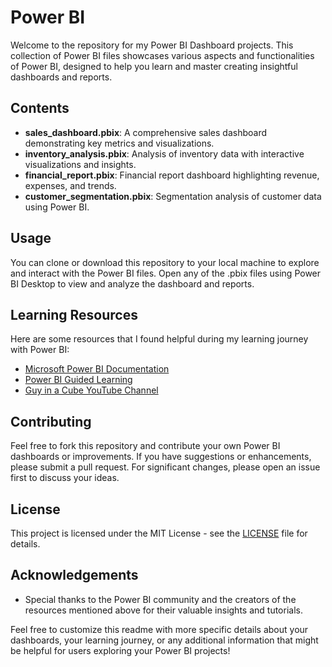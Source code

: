 # Power BI

Welcome to the repository for my Power BI Dashboard projects. This collection of Power BI files showcases various aspects and functionalities of Power BI, designed to help you learn and master creating insightful dashboards and reports.

## Contents
- **sales_dashboard.pbix**: A comprehensive sales dashboard demonstrating key metrics and visualizations.
- **inventory_analysis.pbix**: Analysis of inventory data with interactive visualizations and insights.
- **financial_report.pbix**: Financial report dashboard highlighting revenue, expenses, and trends.
- **customer_segmentation.pbix**: Segmentation analysis of customer data using Power BI.

## Usage
You can clone or download this repository to your local machine to explore and interact with the Power BI files. Open any of the .pbix files using Power BI Desktop to view and analyze the dashboard and reports.

## Learning Resources
Here are some resources that I found helpful during my learning journey with Power BI:
- [Microsoft Power BI Documentation](https://docs.microsoft.com/en-us/power-bi/)
- [Power BI Guided Learning](https://learn.microsoft.com/en-us/power-bi/)
- [Guy in a Cube YouTube Channel](https://www.youtube.com/channel/UCFp1vaKzpfvoGai0vE5VJ0w)

## Contributing
Feel free to fork this repository and contribute your own Power BI dashboards or improvements. If you have suggestions or enhancements, please submit a pull request. For significant changes, please open an issue first to discuss your ideas.

## License
This project is licensed under the MIT License - see the [LICENSE](LICENSE) file for details.

## Acknowledgements
- Special thanks to the Power BI community and the creators of the resources mentioned above for their valuable insights and tutorials.

Feel free to customize this readme with more specific details about your dashboards, your learning journey, or any additional information that might be helpful for users exploring your Power BI projects!
